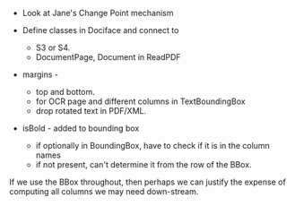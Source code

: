 + Look at Jane's Change Point mechanism
+ Define classes in Dociface and connect to 
   + S3 or S4.
   + DocumentPage, Document in ReadPDF   
+ margins - 
  + top and bottom.
  + for OCR page and different columns in TextBoundingBox
  + drop rotated text in PDF/XML.
  
+ isBold - added to bounding box
  + if optionally in BoundingBox, have to check if it is in the column names
  + if not present, can't determine it from the row of the BBox.



If we use the BBox throughout, then perhaps we can justify the expense of
computing all columns we may need down-stream.
